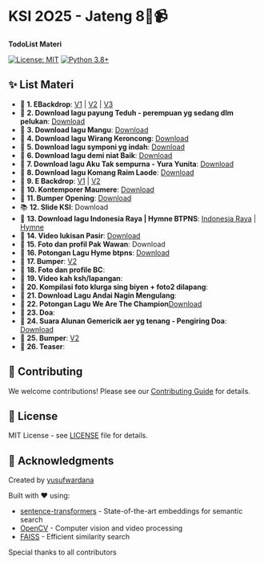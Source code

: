 # KSI 2O25 - Jateng 8🧠📹

**TodoList Materi**

[![License: MIT](https://img.shields.io/badge/License-MIT-yellow.svg)](https://opensource.org/licenses/MIT)
[![Python 3.8+](https://img.shields.io/badge/python-3.8+-blue.svg)](https://www.python.org/downloads/)

## ✨ List Materi

- 🎥 **1. EBackdrop**: [V1](https://drive.google.com/file/d/174nWcOppx4HmtSkz-Y-YfEKG-dQ2sGpi/view?usp=drive_link) | [V2](https://drive.google.com/file/d/1757rho6T7BO-jzZs6pPPBhh51kSe_GuN/view?usp=drivesdk) | [V3](https://drive.google.com/file/d/10hKlvKDnzAbo12o57lm2-HWZaSbHyYxt/view?usp=sharing) 
- 🎵 **2. Download lagu payung Teduh - perempuan yg sedang dlm pelukan**: [Download](https://drive.google.com/file/d/1wL7FAlF8ApWPrUnjhO0lGJymobOSW9QQ/view?usp=drive_link)
- 🎵 **3. Download lagu Mangu**:  [Download](https://drive.google.com/file/d/1Fvr3MgZ8xmR378OYxNjCexiSqNM2PT9i/view?usp=drive_link)
- 🎵 **4. Download lagu Wirang Keroncong**:  [Download](https://drive.google.com/file/d/1p6y0ytVNZgryNQyuAnYO1BS548Q5x-SX/view?usp=drive_link)
- 🎵 **5. Download lagu symponi yg indah**:  [Download](https://drive.google.com/file/d/1cVH5YqInpleWq48SHpm48JPBQYc_Hi4o/view?usp=drive_link)
- 🎵 **6. Download lagu demi niat Baik**:  [Download](https://drive.google.com/file/d/1wL7FAlF8ApWPrUnjhO0lGJymobOSW9QQ/view?usp=drive_link)
- 🎵 **7. Download lagu Aku Tak sempurna - Yura Yunita**: [Download](https://drive.google.com/file/d/1AJCp_z5WCPM32I761SjDNO8OBq5k8nZu/view?usp=drive_link)
- 🎵 **8. Download lagu Komang Raim Laode**: [Download](https://drive.google.com/file/d/1wL7FAlF8ApWPrUnjhO0lGJymobOSW9QQ/view?usp=drive_link)
- 🎥 **9. E Backdrop**: [V1](https://drive.google.com/file/d/174nWcOppx4HmtSkz-Y-YfEKG-dQ2sGpi/view?usp=drive_link) | [V2](https://drive.google.com/file/d/17-Imqc8Be_KK29KeWpF3Z7_QSP7yeqom/view?usp=drive_link)
- 🎵 **10. Kontemporer Maumere**: [Download](https://drive.google.com/file/d/1mG9U5xQII_ygsUyfhJVANm2qEIZC1bFj/view?usp=sharing)
- 🎥 **11. Bumper Opening**: [Download](https://drive.google.com/file/d/16rLyeoh4_f1FQ3eS-QtRC7aqwAzk_TqE/view?usp=drive_link) 
- 📚 **12. Slide KSI**: Download
- 🎥 **13. Download lagu Indonesia Raya | Hymne BTPNS**: [Indonesia Raya](https://drive.google.com/file/d/1ldDHVPoSxZY2sHfHitg-hi2zkqvK_KXP/view?usp=drive_link) | [Hymne](https://drive.google.com/file/d/1D8HpSv0tBojK18k8O7DkY-TIcbxj7GhP/view?usp=sharing)
- 🎥 **14. Video lukisan Pasir**: [Download](https://btpns.sharepoint.com/:v:/s/CORPORATECOMMUNICATION/EZaXF3nmq2BOlwuV9EaknFIBYnxkW5Ea9wbpjW-zzkpwzg?e=M8tbZ1)
- 🎥 **15. Foto dan profil Pak Wawan**: Download
- 🎥 **16. Potongan Lagu Hyme btpns**: [Download](https://drive.google.com/file/d/13ZZRABEacmhbVbjnJyYKcZTTHQE6rIWz/view?usp=sharing)
- 🎥 **17. Bumper**: [V2](https://drive.google.com/file/d/1757rho6T7BO-jzZs6pPPBhh51kSe_GuN/view?usp=drivesdk)
- 🎥 **18. Foto dan profile BC**:
- 🎥 **19. Video kah ksh/lapangan**: 
- 🎥 **20. Kompilasi foto klurga sing biyen + foto2 dilapang**: 
- 🎥 **21. Download Lagu Andai Nagin Mengulang**: 
- 🎥 **22. Potongan Lagu We Are The Champion**[Download](https://drive.google.com/file/d/17EXcZx-irCkbH5KdC5voxTPh-QxILcwQ/view?usp=sharing)
- 🎥 **23. Doa**: 
- 🎥 **24. Suara Alunan Gemericik aer yg tenang - Pengiring Doa**: [Download](https://drive.google.com/file/d/1TiScGH-pr1jVfgdwdVVzlDN_5yELymy8/view?usp=sharing)
- 🎥 **25. Bumper**: [V2](https://drive.google.com/file/d/1757rho6T7BO-jzZs6pPPBhh51kSe_GuN/view?usp=drivesdk)
- 🎥 **26. Teaser**: 

## 🤝 Contributing

We welcome contributions! Please see our [Contributing Guide](CONTRIBUTING.md) for details.

## 📄 License

MIT License - see [LICENSE](LICENSE) file for details.

## 🙏 Acknowledgments

Created by [yusufwardana](https://github.com/yusufwardana)

Built with ❤️ using:
- [sentence-transformers](https://www.sbert.net/) - State-of-the-art embeddings for semantic search
- [OpenCV](https://opencv.org/) - Computer vision and video processing
- [FAISS](https://github.com/facebookresearch/faiss) - Efficient similarity search

Special thanks to all contributors
